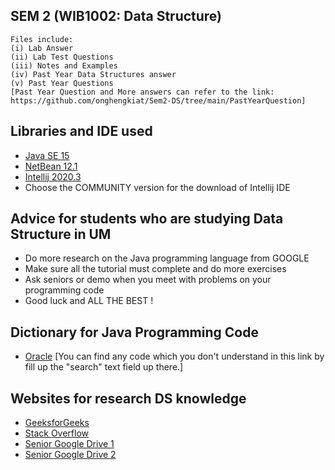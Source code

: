 ## SEM 2 (WIB1002: Data Structure)
    Files include:
    (i) Lab Answer
    (ii) Lab Test Questions 
    (iii) Notes and Examples
    (iv) Past Year Data Structures answer
    (v) Past Year Questions 
    [Past Year Question and More answers can refer to the link: https://github.com/onghengkiat/Sem2-DS/tree/main/PastYearQuestion]
    
## Libraries and IDE used
- [Java SE 15](https://www.oracle.com/java/technologies/javase-downloads.html)
- [NetBean 12.1](https://netbeans.apache.org/download/index.html)
- [Intellij 2020.3](https://www.jetbrains.com/idea/download/#section=windows)
- Choose the COMMUNITY version for the download of Intellij IDE

## Advice for students who are studying Data Structure in UM
   - Do more research on the Java programming language from GOOGLE
   - Make sure all the tutorial must complete and do more exercises
   - Ask seniors or demo when you meet with problems on your programming code
   - Good luck and ALL THE BEST !

## Dictionary for Java Programming Code
   - [Oracle](https://docs.oracle.com/en/java/javase/15/docs/api/java.base/java/util/Formatter.html#syntax)
     [You can find any code which you don't understand in this link by fill up the "search" text field up there.]
   
## Websites for research DS knowledge
   - [GeeksforGeeks](https://www.geeksforgeeks.org/) 
   - [Stack Overflow](https://stackoverflow.com/) 
   - [Senior Google Drive 1](https://drive.google.com/drive/folders/108EkdFo1RxyDV_vU_5JIAZCIPJsvmIoQ)
   - [Senior Google Drive 2](https://drive.google.com/drive/folders/1FdjsVl4Bpz7XQBZZ56xJjKaeEWInfBss)
